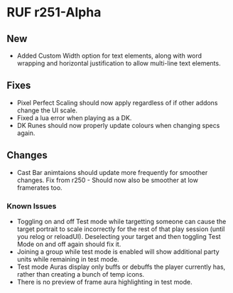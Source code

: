 # RUF r251-Alpha
## New
* Added Custom Width option for text elements, along with word wrapping and horizontal justification to allow multi-line text elements.

## Fixes
* Pixel Perfect Scaling should now apply regardless of if other addons change the UI scale.
* Fixed a lua error when playing as a DK.
* DK Runes should now properly update colours when changing specs again.

## Changes
* Cast Bar animtaions should update more frequently for smoother changes. Fix from r250 - Should now also be smoother at low framerates too.

### Known Issues
* Toggling on and off Test mode while targetting someone can cause the target portrait to scale incorrectly for the rest of that play session (until you relog or reloadUI). Deselecting your target and then toggling Test Mode on and off again should fix it.
* Joining a group while test mode is enabled will show additional party units while remaining in test mode.
* Test mode Auras display only buffs or debuffs the player currently has, rather than creating a bunch of temp icons.
* There is no preview of frame aura highlighting in test mode.
